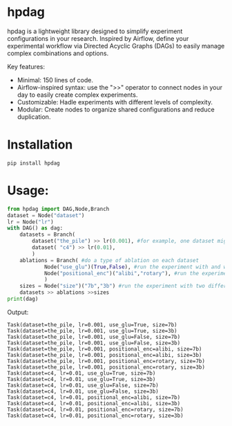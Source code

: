 # hpdag
hpdag is a lightweight library designed to simplify experiment configurations in your research.
Inspired by Airflow, define your experimental workflow via Directed Acyclic Graphs (DAGs) to easily manage complex combinations and options.


Key features:
- Minimal: 150 lines of code.
- Airflow-inspired syntax: use the ">>" operator to connect nodes in your day to easily create complex experiments.
- Customizable: Hadle experiments with different levels of complexity.
- Modular: Create nodes to organize shared configurations and reduce duplication.

# Installation
```
pip install hpdag
```

# Usage:

```python
from hpdag import DAG,Node,Branch
dataset = Node("dataset")
lr = Node("lr")
with DAG() as dag:
    datasets = Branch(
        dataset("the_pile") >> lr(0.001), #for example, one dataset might require specific settings than the others
        dataset( "c4") >> lr(0.01),
        )
    ablations = Branch( #do a type of ablation on each dataset
            Node("use_glu")(True,False), #run the experiment with and without the glu
            Node("positional_enc")("alibi","rotary"), #run the experiment with two different positional encodings
            )
    sizes = Node("size")("7b","3b") #run the experiment with two different sizes
    datasets >> ablations >>sizes
print(dag)
```

Output:
```
Task(dataset=the_pile, lr=0.001, use_glu=True, size=7b)
Task(dataset=the_pile, lr=0.001, use_glu=True, size=3b)
Task(dataset=the_pile, lr=0.001, use_glu=False, size=7b)
Task(dataset=the_pile, lr=0.001, use_glu=False, size=3b)
Task(dataset=the_pile, lr=0.001, positional_enc=alibi, size=7b)
Task(dataset=the_pile, lr=0.001, positional_enc=alibi, size=3b)
Task(dataset=the_pile, lr=0.001, positional_enc=rotary, size=7b)
Task(dataset=the_pile, lr=0.001, positional_enc=rotary, size=3b)
Task(dataset=c4, lr=0.01, use_glu=True, size=7b)
Task(dataset=c4, lr=0.01, use_glu=True, size=3b)
Task(dataset=c4, lr=0.01, use_glu=False, size=7b)
Task(dataset=c4, lr=0.01, use_glu=False, size=3b)
Task(dataset=c4, lr=0.01, positional_enc=alibi, size=7b)
Task(dataset=c4, lr=0.01, positional_enc=alibi, size=3b)
Task(dataset=c4, lr=0.01, positional_enc=rotary, size=7b)
Task(dataset=c4, lr=0.01, positional_enc=rotary, size=3b)
```
